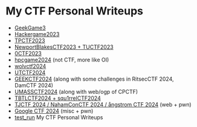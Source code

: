 # My CTF Personal Writeups

- [GeekGame3](https://github.com/RibomBalt/CTF-GG3-HG2023-Personal-Writeup/tree/GG3)
- [Hackergame2023](https://github.com/RibomBalt/CTF-GG3-HG2023-Personal-Writeup/tree/HG2023)
- [TPCTF2023](https://github.com/RibomBalt/CTF-GG3-HG2023-Personal-Writeup/tree/TPCTF2023)
- [NewportBlakesCTF2023 + TUCTF2023](https://github.com/RibomBalt/CTF-GG3-HG2023-Personal-Writeup/tree/NBCTF2023)
- [0CTF2023](https://github.com/RibomBalt/CTF-GG3-HG2023-Personal-Writeup/tree/0CTF2023)
- [hpcgame2024](https://github.com/RibomBalt/CTF-GG3-HG2023-Personal-Writeup/tree/hpcgame2024) (not CTF, more like OI)
- [wolvctf2024](https://github.com/RibomBalt/CTF-GG3-HG2023-Personal-Writeup/tree/wctf2024)
- [UTCTF2024](https://github.com/RibomBalt/CTF-GG3-HG2023-Personal-Writeup/tree/UTCTF2024)
- [GEEKCTF2024](https://github.com/RibomBalt/CTF-GG3-HG2023-Personal-Writeup/tree/GEEKCTF2024) (along with some challenges in RitsecCTF 2024, DamCTF 2024)
- [UMASSCTF2024](https://github.com/RibomBalt/CTF-GG3-HG2023-Personal-Writeup/tree/umassctf2024) (along with web/ogp of CPCTF)
- [TBTLCTF2024 + squ1rrelCTF2024](https://github.com/RibomBalt/CTF-GG3-HG2023-Personal-Writeup/tree/TBTLCTF2024)
- [TJCTF 2024 / NahamConCTF 2024 / ångstrom CTF 2024](https://github.com/RibomBalt/CTF-GG3-HG2023-Personal-Writeup/tree/angstormCTF2024)  (web + pwn)
- [Google CTF 2024](https://github.com/RibomBalt/CTF-GG3-HG2023-Personal-Writeup/tree/GoogleCTF2024)  (misc + pwn)
- [test_run](https://github.com/RibomBalt/CTF-GG3-HG2023-Personal-Writeup/tree/CTF/test_run)  My CTF Personal Writeups
